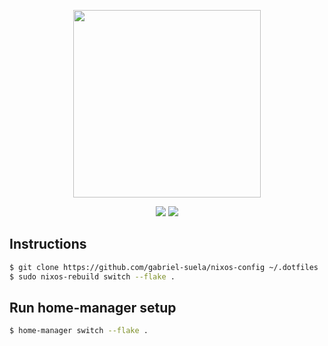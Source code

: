 <p align="center"><img src="https://i.imgur.com/X5zKxvp.png" width=300px></p>
<p align="center">
  <img src="https://img.shields.io/static/v1?label=Nix Flake&message=Check&style=flat&logo=nixos&colorA=24273A&colorB=9173ff&logoColor=CAD3F5">
  <a href="https://nixos.org/"><img src="https://img.shields.io/badge/NixOS-Unstable-informational.svg?style=flat&logo=nixos&logoColor=CAD3F5&colorA=24273A&colorB=8AADF4"></a> 
</p>


## Instructions

```bash
$ git clone https://github.com/gabriel-suela/nixos-config ~/.dotfiles | cd ~/.dotfiles
$ sudo nixos-rebuild switch --flake .
```

## Run home-manager setup

```bash
$ home-manager switch --flake .
```

